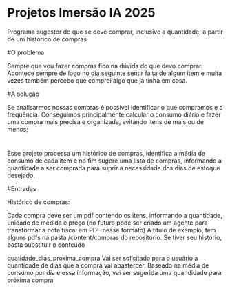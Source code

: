 # Projetos Imersão IA 2025
Programa sugestor do que se deve comprar, inclusive a quantidade, a partir de um histórico de compras

#O problema

Sempre que vou fazer compras fico na dúvida do que devo comprar.
Acontece sempre de logo no dia seguinte sentir falta de algum item e muita vezes também percebo que comprei algo que já tinha em casa.

#A solução

Se analisarmos nossas compras é possível identificar o que compramos e a frequência.
Conseguimos principalmente calcular o consumo diário e fazer uma compra mais precisa e 
organizada, evitando itens de mais ou de menos;

#
Esse projeto processa um histórico de compras, identifica a média de consumo de cada item e no fim sugere uma lista de compras, informando a quantidade a ser comprada para suprir a necessidade dos dias de estoque desejado.

#Entradas

Histórico de compras:

 Cada compra deve ser um pdf contendo os itens, informando a quantidade, unidade de medida e preço (no futuro pode ser criado um agente para transformar a nota fiscal em PDF nesse formato)
 A título de exemplo, tem alguns pdfs na pasta /content/compras do repositório. Se tiver seu histório, basta substituir o conteúdo

quatidade_dias_proxima_compra
 Vai ser solicitado para o usuário a quantidade de dias que a compra vai abastercer. Baseado na média de consumo por dia e essa informação, vai ser sugerida uma quandidade para próxima compra
